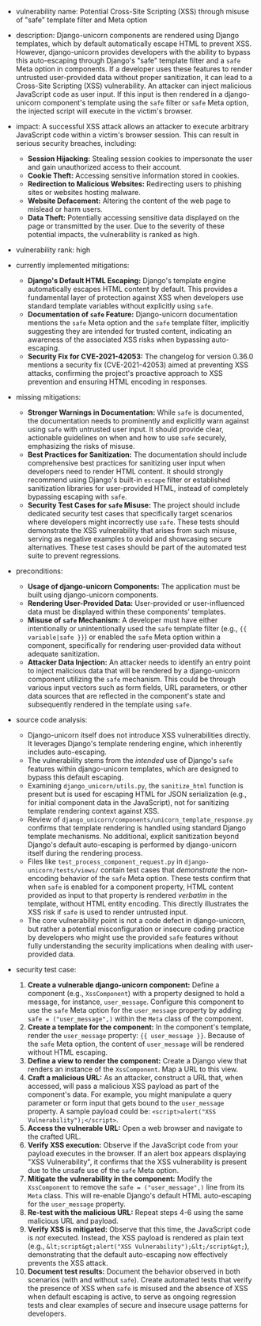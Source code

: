 - vulnerability name: Potential Cross-Site Scripting (XSS) through misuse of "safe" template filter and Meta option

- description: Django-unicorn components are rendered using Django templates, which by default automatically escape HTML to prevent XSS. However, django-unicorn provides developers with the ability to bypass this auto-escaping through Django's "safe" template filter and a `safe` Meta option in components. If a developer uses these features to render untrusted user-provided data without proper sanitization, it can lead to a Cross-Site Scripting (XSS) vulnerability. An attacker can inject malicious JavaScript code as user input. If this input is then rendered in a django-unicorn component's template using the `safe` filter or `safe` Meta option, the injected script will execute in the victim's browser.

- impact: A successful XSS attack allows an attacker to execute arbitrary JavaScript code within a victim's browser session. This can result in serious security breaches, including:
    - **Session Hijacking:** Stealing session cookies to impersonate the user and gain unauthorized access to their account.
    - **Cookie Theft:** Accessing sensitive information stored in cookies.
    - **Redirection to Malicious Websites:** Redirecting users to phishing sites or websites hosting malware.
    - **Website Defacement:** Altering the content of the web page to mislead or harm users.
    - **Data Theft:** Potentially accessing sensitive data displayed on the page or transmitted by the user.
Due to the severity of these potential impacts, the vulnerability is ranked as high.

- vulnerability rank: high

- currently implemented mitigations:
    - **Django's Default HTML Escaping:** Django's template engine automatically escapes HTML content by default. This provides a fundamental layer of protection against XSS when developers use standard template variables without explicitly using `safe`.
    - **Documentation of `safe` Feature:** Django-unicorn documentation mentions the `safe` Meta option and the `safe` template filter, implicitly suggesting they are intended for trusted content, indicating an awareness of the associated XSS risks when bypassing auto-escaping.
    - **Security Fix for CVE-2021-42053:** The changelog for version 0.36.0 mentions a security fix (CVE-2021-42053) aimed at preventing XSS attacks, confirming the project's proactive approach to XSS prevention and ensuring HTML encoding in responses.

- missing mitigations:
    - **Stronger Warnings in Documentation:** While `safe` is documented, the documentation needs to prominently and explicitly warn against using `safe` with untrusted user input. It should provide clear, actionable guidelines on when and how to use `safe` securely, emphasizing the risks of misuse.
    - **Best Practices for Sanitization:** The documentation should include comprehensive best practices for sanitizing user input when developers need to render HTML content. It should strongly recommend using Django's built-in `escape` filter or established sanitization libraries for user-provided HTML, instead of completely bypassing escaping with `safe`.
    - **Security Test Cases for `safe` Misuse:**  The project should include dedicated security test cases that specifically target scenarios where developers might incorrectly use `safe`. These tests should demonstrate the XSS vulnerability that arises from such misuse, serving as negative examples to avoid and showcasing secure alternatives. These test cases should be part of the automated test suite to prevent regressions.

- preconditions:
    - **Usage of django-unicorn Components:** The application must be built using django-unicorn components.
    - **Rendering User-Provided Data:** User-provided or user-influenced data must be displayed within these components' templates.
    - **Misuse of `safe` Mechanism:** A developer must have either intentionally or unintentionally used the `safe` template filter (e.g., `{{ variable|safe }}`) or enabled the `safe` Meta option within a component, specifically for rendering user-provided data without adequate sanitization.
    - **Attacker Data Injection:** An attacker needs to identify an entry point to inject malicious data that will be rendered by a django-unicorn component utilizing the `safe` mechanism. This could be through various input vectors such as form fields, URL parameters, or other data sources that are reflected in the component's state and subsequently rendered in the template using `safe`.

- source code analysis:
    - Django-unicorn itself does not introduce XSS vulnerabilities directly. It leverages Django's template rendering engine, which inherently includes auto-escaping.
    - The vulnerability stems from the *intended* use of Django's `safe` features within django-unicorn templates, which are designed to bypass this default escaping.
    - Examining `django_unicorn/utils.py`, the `sanitize_html` function is present but is used for escaping HTML for JSON serialization (e.g., for initial component data in the JavaScript), not for sanitizing template rendering context against XSS.
    - Review of `django_unicorn/components/unicorn_template_response.py` confirms that template rendering is handled using standard Django template mechanisms. No additional, explicit sanitization beyond Django's default auto-escaping is performed by django-unicorn itself during the rendering process.
    - Files like `test_process_component_request.py` in `django-unicorn/tests/views/` contain test cases that *demonstrate* the non-encoding behavior of the `safe` Meta option. These tests confirm that when `safe` is enabled for a component property, HTML content provided as input to that property is rendered *verbatim* in the template, without HTML entity encoding. This directly illustrates the XSS risk if `safe` is used to render untrusted input.
    - The core vulnerability point is not a code defect in django-unicorn, but rather a potential misconfiguration or insecure coding practice by developers who might use the provided `safe` features without fully understanding the security implications when dealing with user-provided data.

- security test case:
    1. **Create a vulnerable django-unicorn component:** Define a component (e.g., `XssComponent`) with a property designed to hold a message, for instance, `user_message`. Configure this component to use the `safe` Meta option for the `user_message` property by adding `safe = ("user_message",)` within the `Meta` class of the component.
    2. **Create a template for the component:** In the component's template, render the `user_message` property: `{{ user_message }}`. Because of the `safe` Meta option, the content of `user_message` will be rendered without HTML escaping.
    3. **Define a view to render the component:** Create a Django view that renders an instance of the `XssComponent`. Map a URL to this view.
    4. **Craft a malicious URL:** As an attacker, construct a URL that, when accessed, will pass a malicious XSS payload as part of the component's data. For example, you might manipulate a query parameter or form input that gets bound to the `user_message` property. A sample payload could be: `<script>alert("XSS Vulnerability");</script>`.
    5. **Access the vulnerable URL:** Open a web browser and navigate to the crafted URL.
    6. **Verify XSS execution:** Observe if the JavaScript code from your payload executes in the browser. If an alert box appears displaying "XSS Vulnerability", it confirms that the XSS vulnerability is present due to the unsafe use of the `safe` Meta option.
    7. **Mitigate the vulnerability in the component:** Modify the `XssComponent` to remove the `safe = ("user_message",)` line from its `Meta` class. This will re-enable Django's default HTML auto-escaping for the `user_message` property.
    8. **Re-test with the malicious URL:** Repeat steps 4-6 using the same malicious URL and payload.
    9. **Verify XSS is mitigated:** Observe that this time, the JavaScript code is *not* executed. Instead, the XSS payload is rendered as plain text (e.g., `&lt;script&gt;alert("XSS Vulnerability");&lt;/script&gt;`), demonstrating that the default auto-escaping now effectively prevents the XSS attack.
    10. **Document test results:** Document the behavior observed in both scenarios (with and without `safe`). Create automated tests that verify the presence of XSS when `safe` is misused and the absence of XSS when default escaping is active, to serve as ongoing regression tests and clear examples of secure and insecure usage patterns for developers.

